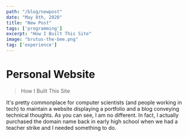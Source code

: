 ```yaml
---
path: "/blog/newpost"
date: "May 8th, 2020"
title: "New Post"
tags: ['programming']
excerpt: "How I Built This Site"
image: "brutus-the-bee.png"
tag: ['experience']
---
```


# Personal Website
> How I Built This Site

It's pretty commonplace for computer scientists (and people working in tech) to maintain a website displaying a portfolio and a blog conveying technical thoughts. As you can see, I am no different. In fact, I actually purchased the domain name back in early high school when we had a teacher strike and I needed something to do.
